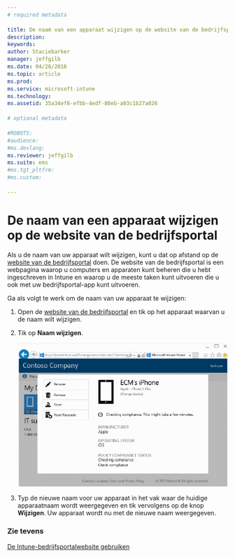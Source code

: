 ```yaml
---
# required metadata

title: De naam van een apparaat wijzigen op de website van de bedrijfsportal | Microsoft Intune
description:
keywords:
author: Staciebarker
manager: jeffgilb
ms.date: 04/28/2016
ms.topic: article
ms.prod:
ms.service: microsoft-intune
ms.technology:
ms.assetid: 35a34ef8-efbb-4edf-88eb-a03c1b27a026

# optional metadata

#ROBOTS:
#audience:
#ms.devlang:
ms.reviewer: jeffgilb
ms.suite: ems
#ms.tgt_pltfrm:
#ms.custom:

---
```



# De naam van een apparaat wijzigen op de website van de bedrijfsportal

Als u de naam van uw apparaat wilt wijzigen, kunt u dat op afstand op de [website van de bedrijfsportal](http://portal.manage.microsoft.com) doen. De website van de bedrijfsportal is een webpagina waarop u computers en apparaten kunt beheren die u hebt ingeschreven in Intune en waarop u de meeste taken kunt uitvoeren die u ook met uw bedrijfsportal-app kunt uitvoeren.

Ga als volgt te werk om de naam van uw apparaat te wijzigen:

1.  Open de [website van de bedrijfsportal](http://portal.manage.microsoft.com) en tik op het apparaat waarvan u de naam wilt wijzigen.

2.  Tik op **Naam wijzigen**.

    ![naam-van-apparaat-wijzigen](./media/iwp-1-tap-reset-passcode.png)

3.  Typ de nieuwe naam voor uw apparaat in het vak waar de huidige apparaatnaam wordt weergegeven en tik vervolgens op de knop **Wijzigen**. Uw apparaat wordt nu met de nieuwe naam weergegeven.

### Zie tevens
[De Intune-bedrijfsportalwebsite gebruiken](using-the-intune-company-portal-website.md)

<!--HONumber=May16_HO1-->


